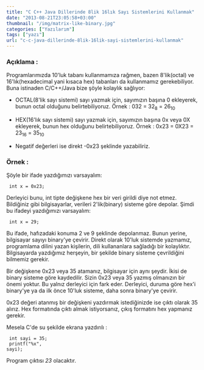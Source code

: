 ```yaml
---
title: "C C++ Java Dillerinde 8lik 16lık Sayı Sistemlerini Kullanmak"
date: "2013-08-21T23:05:58+03:00"
thumbnail: "/img/matrix-like-binary.jpg"
categories: ["Yazılarım"]
tags: ["yazı"]
url: "c-c-java-dillerinde-8lik-16lik-sayi-sistemlerini-kullanmak"
---
```


### Açıklama :
Programlarımızda 10'luk tabanı kullanmamıza rağmen, bazen 8'lik(octal) ve 16'lık(hexadecimal yani kısaca hex) tabanları da kullanmamız gerekebiliyor.
Buna istinaden C/C++/Java bize şöyle kolaylık sağlıyor:
<ul type="disc">
 	<li>OCTAL(8'lik sayı sistemi) sayı yazmak için, sayımızın başına 0 ekleyerek, bunun octal olduğunu belirtebiliyoruz.
Örnek : 032 = 32<sub>8</sub> = 26<sub>10</sub></li>
</ul>
<ul type="disc">
 	<li>HEX(16'lık sayı sistemi) sayı yazmak için, sayımızın başına 0x veya 0X ekleyerek, bunun hex olduğunu belirtebiliyoruz.
Örnek : 0x23 = 0X23 = 23<sub>16</sub> = 35<sub>10</sub></li>
</ul>
<ul type="disc">
 	<li>Negatif değerleri ise direkt -0x23 şeklinde yazabiliriz.</li>
</ul>

### Örnek :
Şöyle bir ifade yazdığımızı varsayalım:

<code>    int x = 0x23;</code>

Derleyici bunu, int tipte değişkene hex bir veri girildi diye not etmez.
Bildiğiniz gibi bilgisayarlar, verileri 2'lik(binary) sisteme göre depolar.
Şimdi bu ifadeyi yazdığımızı varsayalım:

<code>    int x = 29;</code>

Bu ifade, hafızadaki konuma 2 ve 9 şeklinde depolanmaz. Bunun yerine, bilgisayar sayıyı binary'ye çevirir.
Direkt olarak 10'luk sistemde yazmamız, programlama dilini yazan kişilerin, dili kullananlara sağladığı bir kolaylıktır.
Bilgisayarda yazdığımız herşeyin, bir şekilde binary sisteme çevrildiğini bilmemiz gerekir.

Bir değişkene 0x23 veya 35 atamanız, bilgisayar için aynı şeydir. İkisi de binary sisteme göre kaydedilir. Sizin 0x23 veya 35 yazmış olmanızın bir önemi yoktur. Bu yalnız derleyici için fark eder. Derleyici, duruma göre hex'i binary'ye ya da ilk önce 10'luk sisteme, daha sonra binary'ye çevirir.

0x23 değeri atanmış bir değişkeni yazdırmak istediğinizde ise çıktı olarak 35 alırız. Hex formatında çıktı almak istiyorsanız, çıkış formatını hex yapmanız gerekir.

Mesela C'de su şekilde ekrana yazdırılı :

<code>    int sayi = 35;     </code> </br>
<code>    printf("%x", sayi);</code>

Program çıktısı <i>23</i> olacaktır.
